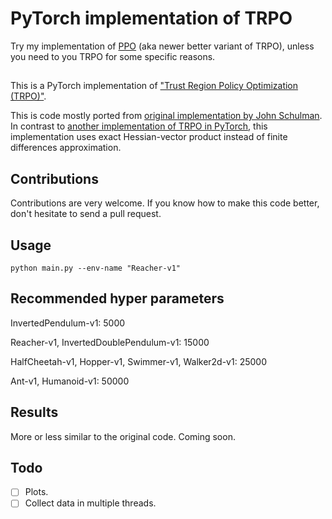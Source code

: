 # PyTorch implementation of TRPO

Try my implementation of [PPO](github.com/ikostrikov/pytorch-a2c-ppo-acktr/) (aka newer better variant of TRPO), unless you need to you TRPO for some specific reasons.

##

This is a PyTorch implementation of ["Trust Region Policy Optimization (TRPO)"](https://arxiv.org/abs/1502.05477).

This is code mostly ported from [original implementation by John Schulman](https://github.com/joschu/modular_rl). In contrast to [another implementation of TRPO in PyTorch](https://github.com/mjacar/pytorch-trpo), this implementation uses exact Hessian-vector product instead of finite differences approximation.

## Contributions

Contributions are very welcome. If you know how to make this code better, don't hesitate to send a pull request.

## Usage

```
python main.py --env-name "Reacher-v1"
```

## Recommended hyper parameters

InvertedPendulum-v1: 5000

Reacher-v1, InvertedDoublePendulum-v1: 15000

HalfCheetah-v1, Hopper-v1, Swimmer-v1, Walker2d-v1: 25000

Ant-v1, Humanoid-v1: 50000

## Results

More or less similar to the original code. Coming soon.

## Todo

- [ ] Plots.
- [ ] Collect data in multiple threads.
